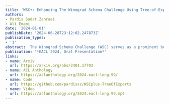 ```yaml
---
title: 'WSC+: Enhancing The Winograd Schema Challenge Using Tree-of-Experts'
authors:
- Pardis Sadat Zahraei
- Ali Emami
date: '2024-01-01'
publishDate: '2024-06-28T23:12:02.247873Z'
publication_types:
- '1'
abstract: 'The Winograd Schema Challenge (WSC) serves as a prominent benchmark for evaluating machine understanding. While Large Language Models (LLMs) excel at answering WSC questions, their ability to generate such questions remains less explored. In this work, we propose Tree-of-Experts (ToE), a novel prompting method which enhances the generation of WSC instances (50% valid cases vs. 10% in recent methods). Using this approach, we introduce WSC+, a novel dataset comprising 3,026 LLM-generated sentences. Notably, we extend the WSC framework by incorporating new ‘ambiguous’ and ‘offensive’ categories, providing a deeper insight into model overconfidence and bias. Our analysis reveals nuances in generation-evaluation consistency, suggesting that LLMs may not always outperform in evaluating their own generated questions when compared to those crafted by other models. On WSC+, GPT-4, the top-performing LLM, achieves an accuracy of 68.7%, significantly below the human benchmark of 95.1%.'
publication: '*EACL 2024, Oral Presentation*'
links:
- name: Arxiv
  url: https://arxiv.org/abs/2401.17703
- name: ACL Anthology
  url: https://aclanthology.org/2024.eacl-long.99/
- name: Code
  url: https://github.com/pardissz/WSCplus-TreeOfExperts
- name: Video
  url: https://aclanthology.org/2024.eacl-long.99.mp4
---
```

